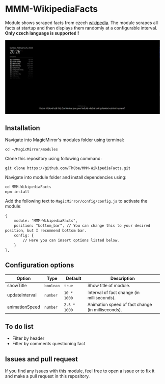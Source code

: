 # MMM-WikipediaFacts
Module shows scraped facts from czech [wikipedia](https://cs.wikipedia.org/wiki/Wikipedie:Zaj%C3%ADmavosti/N%C3%A1vrhy). The module scrapes all facts at startup and then displays them randomly at a configurable interval. **Only czech language is supported !**

![Wikipedia facts module screenshot](screenshot_wikipediafacts.png)

## Installation
Navigate into MagicMirror's modules folder using terminal:
```
cd ~/MagicMirror/modules
```
Clone this repository using following command: 
```
git clone https://github.com/Th0be/MMM-WikipediaFacts.git
```
Navigate into module folder and install dependencies using:
```
cd MMM-WikipediaFacts
npm install
```
Add the following text to ```MagicMirror/config/config.js``` to activate the module:
```
{
    module: "MMM-WikipediaFacts",
    position: "bottom_bar", // You can change this to your desired position, but I recommend bottom bar.
    config: {
        // Here you can insert options listed below.
    }
},
```

## Configuration options
| **Option** | **Type**  | **Default** | **Description** |
| ---------- | --------- | ----------- | --------------- |
| showTitle | ```boolean```  | ```true``` | Show title of module. |
| updateInterval | ```number``` | ```10 * 1000``` | Interval of fact change  (in milliseconds). |
| animationSpeed | ```number```  | ```2.5 * 1000``` | Animation speed of fact change (in milliseconds). |

## To do list
+ Filter by header
+ Filter by comments questioning fact

## Issues and pull request
If you find any issues with this module, feel free to open a issue or to fix it and make a pull request in this repository.